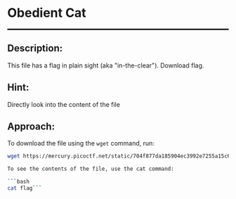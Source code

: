 # **Obedient Cat**
<hr style="border: 1px solid black;"/>

## **Description:**
This file has a flag in plain sight (aka "in-the-clear"). Download flag.

## **Hint:**
Directly look into the content of the file

## **Approach:**
To download the file using the `wget` command, run:

```bash
wget https://mercury.picoctf.net/static/704f877da185904ec3992e7255a15c6c/flag```

To see the contents of the file, use the cat command:

```bash
cat flag```
